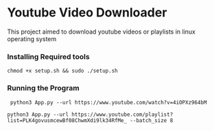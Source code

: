 # Youtube Video Downloader

This project aimed to download youtube videos or playlists in linux operating system

### Installing Required tools

``` chmod +x setup.sh && sudo ./setup.sh ```

### Running the Program

``` python3 App.py --url https://www.youtube.com/watch?v=4iOPXz964bM```


``` python3 App.py --url https://www.youtube.com/playlist?list=PLK4govusmcewBf08ChwmXdi9lk34RfMe_ --batch_size 8 ```
